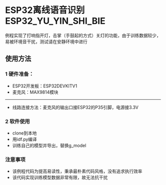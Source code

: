 # ESP32离线语音识别ESP32_YU_YIN_SHI_BIE 
  例程实现了打响指开灯，击掌（手鼓起的方式）关灯的功能，由于训练数据较少，易被环境音干扰，测试请在安静环境中进行
  
## 使用方法
### 1 硬件准备：
  - ESP32开发板：ESP32DEVKITV1
  - 麦克风：MAX9814模块
  ---
  - 线路连接方法：麦克风的输出口接ESP32的P35引脚，电源接3.3V
  
### 2 软件使用
  - clone到本地
  - 用idf.py编译
  - 训练自己的模型并导出，替换g_model

### 注意事项
  - 该例程代码为提高易读性，秉承最朴素代码风格，没有追求执行效率
  - 该代码实现训练模型数据非常有限，故无法抗干扰
